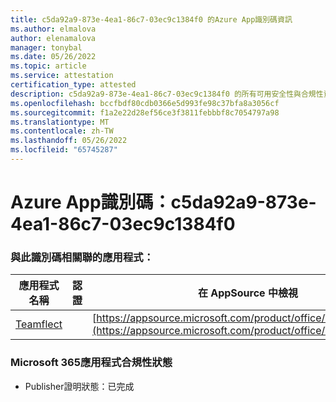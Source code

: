 ```yaml
---
title: c5da92a9-873e-4ea1-86c7-03ec9c1384f0 的Azure App識別碼資訊
ms.author: elmalova
author: elenamalova
manager: tonybal
ms.date: 05/26/2022
ms.topic: article
ms.service: attestation
certification_type: attested
description: c5da92a9-873e-4ea1-86c7-03ec9c1384f0 的所有可用安全性與合規性資訊。
ms.openlocfilehash: bccfbdf80cdb0366e5d993fe98c37bfa8a3056cf
ms.sourcegitcommit: f1a2e22d28ef56ce3f3811febbbf8c7054797a98
ms.translationtype: MT
ms.contentlocale: zh-TW
ms.lasthandoff: 05/26/2022
ms.locfileid: "65745287"
---
```

# <a name="azure-app-id-c5da92a9-873e-4ea1-86c7-03ec9c1384f0"></a>Azure App識別碼：c5da92a9-873e-4ea1-86c7-03ec9c1384f0


### <a name="apps-associated-with-this-id"></a>與此識別碼相關聯的應用程式：
| **應用程式名稱** | **認證** | **在 AppSource 中檢視** |
|--------------|---------------|-----------------------|
| [Teamflect](../forward/WA200001860.md) |  | [https://appsource.microsoft.com/product/office/WA200001860](https://appsource.microsoft.com/product/office/WA200001860) |

### <a name="microsoft-365-app-compliance-status"></a>Microsoft 365應用程式合規性狀態
- Publisher證明狀態：已完成
